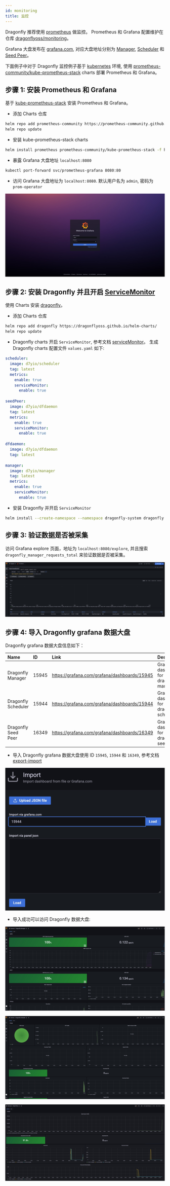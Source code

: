 ```yaml
---
id: monitoring
title: 监控
---
```


Dragonfly 推荐使用 [prometheus](https://prometheus.io/) 做监控。
Prometheus 和 Grafana 配置维护在仓库 [dragonflyoss/monitoring](https://github.com/dragonflyoss/monitoring/)。

Grafana 大盘发布在 [grafana.com](https://grafana.com/), 对应大盘地址分别为 [Manager](https://grafana.com/grafana/dashboards/15945/),
[Scheduler](https://grafana.com/grafana/dashboards/15944/) 和
[Seed Peer](https://grafana.com/grafana/dashboards/16349/)。

下面例子中对于 Dragonfly 监控例子基于 [kubernetes](https://kubernetes.io/) 环境, 使用
[prometheus-community/kube-prometheus-stack](https://artifacthub.io/packages/helm/prometheus-community/kube-prometheus-stack/)
charts 部署 Prometheus 和 Grafana。

## 步骤 1: 安装 Prometheus 和 Grafana

基于 [kube-prometheus-stack](https://artifacthub.io/packages/helm/prometheus-community/kube-prometheus-stack)
安装 Prometheus 和 Grafana。

- 添加 Charts 仓库

```bash
helm repo add prometheus-community https://prometheus-community.github.io/helm-charts
helm repo update
```

- 安装 kube-prometheus-stack charts

```bash
helm install prometheus prometheus-community/kube-prometheus-stack -f https://raw.githubusercontent.com/dragonflyoss/monitoring/main/prometheus/values.yaml
```

- 暴露 Grafana 大盘地址 `localhost:8080`

```bash
kubectl port-forward svc/prometheus-grafana 8080:80
```

- 访问 Grafana 大盘地址为 `localhost:8080`. 默认用户名为 `admin`, 密码为 `prom-operator`

![grafana-login](../../resource/monitoring/grafana-login.jpg)

## 步骤 2: 安装 Dragonfly 并且开启 [ServiceMonitor](https://github.com/prometheus-operator/prometheus-operator/blob/main/Documentation/user-guides/getting-started.md#prometheus-operator)

使用 Charts 安装 [dragonfly](https://artifacthub.io/packages/helm/dragonfly/dragonfly)。

- 添加 Charts 仓库

```bash
helm repo add dragonfly https://dragonflyoss.github.io/helm-charts/
helm repo update
```

- Dragonfly charts 开启 `ServiceMonitor`, 参考文档
  [serviceMonitor](https://github.com/dragonflyoss/helm-charts/blob/main/charts/dragonfly/values.yaml#L256)。
  生成 Dragonfly charts 配置文件 `values.yaml` 如下:

```yaml
scheduler:
  image: d7yio/scheduler
  tag: latest
  metrics:
    enable: true
    serviceMonitor:
      enable: true

seedPeer:
  image: d7yio/dfdaemon
  tag: latest
  metrics:
    enable: true
    serviceMonitor:
      enable: true

dfdaemon:
  image: d7yio/dfdaemon
  tag: latest

manager:
  image: d7yio/manager
  tag: latest
  metrics:
    enable: true
    serviceMonitor:
      enable: true
```

- 安装 Dragonfly 并开启 `ServiceMonitor`

```bash
helm install --create-namespace --namespace dragonfly-system dragonfly dragonfly/dragonfly -f values.yaml
```

## 步骤 3: 验证数据是否被采集

访问 Grafana explore 页面，地址为 `localhost:8080/explore`,
并且搜索 `dragonfly_manager_requests_total` 来验证数据是否被采集。

![grafana-validate-metrics](../../resource/monitoring/grafana-validate-metrics.jpg)

## 步骤 4: 导入 Dragonfly grafana 数据大盘

Dragonfly grafana 数据大盘信息如下：

<!-- markdownlint-disable -->

| Name                | ID    | Link                                         | Description                                |
| :------------------ | :---- | :------------------------------------------- | :----------------------------------------- |
| Dragonfly Manager   | 15945 | https://grafana.com/grafana/dashboards/15945 | Granafa dashboard for dragonfly manager.   |
| Dragonfly Scheduler | 15944 | https://grafana.com/grafana/dashboards/15944 | Granafa dashboard for dragonfly scheduler. |
| Dragonfly Seed Peer | 16349 | https://grafana.com/grafana/dashboards/16349 | Granafa dashboard for dragonfly seed peer. |

<!-- markdownlint-restore -->

- 导入 Dragonfly grafana 数据大盘使用 ID `15945`, `15944` 和 `16349`, 参考文档 [export-import](https://grafana.com/docs/grafana/latest/dashboards/export-import/)

![grafana-import-dashboard](../../resource/monitoring/grafana-import-dashboard.jpg)

- 导入成功可以访问 Dragonfly 数据大盘:

![grafana-manager](../../resource/monitoring/grafana-manager.jpg)

![grafana-scheduler](../../resource/monitoring/grafana-scheduler.jpg)

![grafana-seed-peer](../../resource/monitoring/grafana-seed-peer.jpg)

